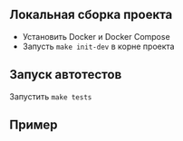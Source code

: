 
Локальная сборка проекта
---
- Установить Docker и Docker Compose
- Запусть `make init-dev` в корне проекта

Запуск автотестов
---
Запустить `make tests`

Пример
---

